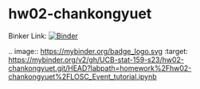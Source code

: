 # hw02-chankongyuet

Binker Link: [![Binder](https://mybinder.org/badge_logo.svg)](https://mybinder.org/v2/gh/UCB-stat-159-s23/hw02-chankongyuet.git/HEAD?labpath=homework%2Fhw02-chankongyuet%2FLOSC_Event_tutorial.ipynb)

.. image:: https://mybinder.org/badge_logo.svg
 :target: https://mybinder.org/v2/gh/UCB-stat-159-s23/hw02-chankongyuet.git/HEAD?labpath=homework%2Fhw02-chankongyuet%2FLOSC_Event_tutorial.ipynb

